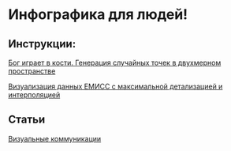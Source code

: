 # Инфографика для людей!

## Инструкции:

[Бог играет в кости. Генерация случайных точек в двухмерном пространстве](https://github.com/novichkovnet/codart/blob/master/Random_Dots/Random_01.ipynb)

[Визуализация данных ЕМИСС c максимальной детализацией и интерполяцией](https://github.com/novichkovnet/codart/blob/master/marriages_in_Russia_1990_2018/marriages_in_Russia_1990_2018.ipynb)

## Статьи

[Визуальные коммуникации](https://novichkovnet.github.io/text/2018/05/17/communication-tech-trends.html)
